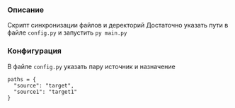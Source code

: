 ### Описание

Скрипт синхронизации файлов и деректорий
Достаточно указать пути в файле `config.py` и запустить `py main.py`

### Конфигурация

В файле `config.py` указать пару источник и назначение

```
paths = {
  "source": "target",
  "source1": "target1"
}
```
